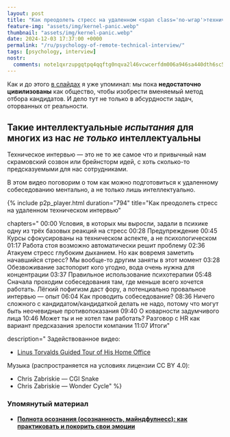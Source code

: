 ```yaml
---
layout: post
title: "Как преодолеть стресс на удаленном <span class='no-wrap'>техническом интервью</span>"
feature-img: "assets/img/kernel-panic.webp"
thumbnail: "assets/img/kernel-panic.webp"
date: 2024-12-03 17:37:00 +0000
permalink: "/ru/psychology-of-remote-technical-interview/"
tags: [psychology, interview]
nostr:
  comments: note1qxrzupgqtpq4qqftg0nqva2l46vcwcerfdm006a946sa440dth6sc5xs8r
---
```


Как и до этого [в слайдах](/ru/questions-and-answers-2024/?t=429) я уже упоминал:
мы пока **недостаточно цивилизованы** как общество, чтобы изобрести вменяемый метод отбора кандидатов.
И дело тут не только в абсурдности задач, оторванных от реальности.

## Такие интеллектуальные *испытания* <span class='no-wrap'>для многих из нас</span> <span class='no-wrap'>*не только* интеллектуальны</span>
Техническое интервью — это не то же самое что и привычный нам скрамовский созвон или брейнсторм идей,
с хоть сколько-то предсказуемыми для нас сотрудниками.

В этом видео поговорим о том как можно подготовиться к удаленному собеседованию ментально, а не только лишь интеллектуально.
<!--more-->

{% include p2p_player.html
  duration="794"
  title="Как преодолеть стресс на удаленном техническом интервью"

  chapters="
00:00 Условия, в которых мы выросли, задали в психике одну из трёх базовых реакций на стресс
00:28 Предупреждение
00:45 Курсы сфокусированы на техническом аспекте, а не психологическом
01:17 Работа стоя возможно автоматически решит проблему
02:36 Атакуем стресс глубоким дыханием. Но как вовремя заметить начавшийся стресс? Мы вообще-то другим заняты в этот момент
03:28 Обезвоживание застопорит кого угодно, вода очень нужна для концентрации
03:37 Правильное использование психотерапии
05:48 Сначала проходим собеседования там, где меньше всего хочется работать. Лёгкий пофигизм даст фору, а потенциально провальное интервью — опыт
06:04 Как проводить собеседование?
08:36 Ничего сложного с кандидатом/кандидаткой делать не надо, потому что могут быть неочевидные противопоказания
09:40 О коварности задумчивого лица
10:46 Может ты и не хотел там работать? Разговор с HR как вариант предсказания зрелости компании
11:07 Итоги"

  description="
Задействованное видео:
- [Linus Torvalds Guided Tour of His Home Office](https://youtu.be/jYUZAF3ePFE)

Музыка (распространяется на условиях лицензии CC BY 4.0):
- Chris Zabriskie — CGI Snake
- Chris Zabriskie — Wonder Cycle"
%}

### Упомянутый материал
- [**Полнота осознания (осознанность, майндфулнесс): как практиковать и покорить свои эмоции**](https://youtu.be/0UwvKjUSazk)
